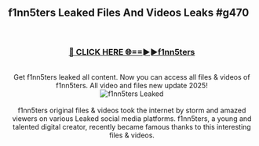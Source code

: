 ## f1nn5ters Leaked Files And Videos Leaks #g470
<br>
<div align="center">
<h3><a href="https://watchclip.my.id/f1nn5ters" rel="nofollow">🔴 CLICK HERE 🌐==►►f1nn5ters</a></h3>
<br>
Get f1nn5ters leaked all content. Now you can access all files & videos of f1nn5ters. All video and files new update 2025!
<br>
<a href="https://watchclip.my.id/f1nn5ters" rel="nofollow" data-target="animated-image.originalLink"><img src="https://i.ibb.co.com/WyWwxjT/player-gif2.gif" alt="f1nn5ters Leaked" style="max-width: 100%; display: inline-block;" data-target="animated-image.originalImage"></a>
<br><br>
f1nn5ters original files & videos took the internet by storm and amazed viewers on various Leaked social media platforms. f1nn5ters, a young and talented digital creator, recently became famous thanks to this interesting files & videos.
</div>
<br>